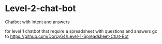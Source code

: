 # Level-2-chat-bot
Chatbot with intent and answers

for level 1 chatbot that require a spreadsheet with questions and answers go to https://github.com/Dorcy64/Level-1-Spreadsheet-Chat-Bot

